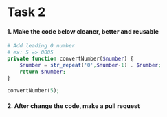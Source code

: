 # Task 2

#### 1. Make the code below cleaner, better and reusable

```php
# Add leading 0 number
# ex: 5 => 0005
private function convertNumber($number) {
    $number = str_repeat('0',$number-1) . $number;
    return $number;
}

convertNumber(5);
```

#### 2. After change the code, make a pull request